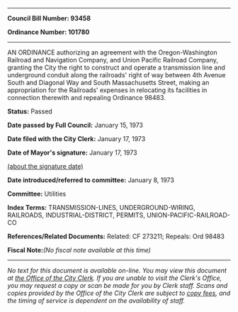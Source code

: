 

********

**Council Bill Number: 93458**
   
**Ordinance Number: 101780**
********

 AN ORDINANCE authorizing an agreement with the Oregon-Washington Railroad and Navigation Company, and Union Pacific Railroad Company, granting the City the right to construct and operate a transmission line and underground conduit along the railroads' right of way between 4th Avenue South and Diagonal Way and South Massachusetts Street, making an appropriation for the Railroads' expenses in relocating its facilities in connection therewith and repealing Ordinance 98483.

**Status:** Passed
   
**Date passed by Full Council:** January 15, 1973
   
**Date filed with the City Clerk:** January 17, 1973
   
**Date of Mayor's signature:** January 17, 1973
   
[(about the signature date)](/~public/approvaldate.htm)
   
   
   
**Date introduced/referred to committee:** January 8, 1973
   
**Committee:** Utilities
   
   
**Index Terms:** TRANSMISSION-LINES, UNDERGROUND-WIRING, RAILROADS, INDUSTRIAL-DISTRICT, PERMITS, UNION-PACIFIC-RAILROAD-CO

**References/Related Documents:** Related: CF 273211; Repeals: Ord 98483

**Fiscal Note:**_(No fiscal note available at this time)_
********

_No text for this document is available on-line. You may view this document at [the Office of the City Clerk](http://www.seattle.gov/leg/clerk/contactUs.htm). If you are unable to visit the Clerk's Office, you may request a copy or scan be made for you by Clerk staff. Scans and copies provided by the Office of the City Clerk are subject to [copy fees](http://clerk.seattle.gov/~public/clerkfees.htm), and the timing of service is dependent on the availability of staff._


